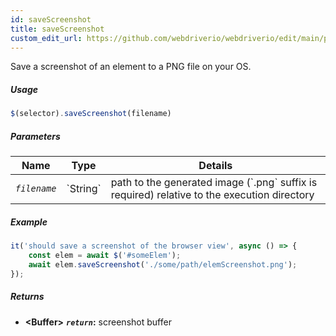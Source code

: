 ```yaml
---
id: saveScreenshot
title: saveScreenshot
custom_edit_url: https://github.com/webdriverio/webdriverio/edit/main/packages/webdriverio/src/commands/element/saveScreenshot.ts
---
```


Save a screenshot of an element to a PNG file on your OS.

##### Usage

```js
$(selector).saveScreenshot(filename)
```

##### Parameters

<table>
  <thead>
    <tr>
      <th>Name</th><th>Type</th><th>Details</th>
    </tr>
  </thead>
  <tbody>
    <tr>
      <td><code><var>filename</var></code></td>
      <td>`String`</td>
      <td>path to the generated image (`.png` suffix is required) relative to the execution directory</td>
    </tr>
  </tbody>
</table>

##### Example

```js title="saveScreenshot.js"
it('should save a screenshot of the browser view', async () => {
    const elem = await $('#someElem');
    await elem.saveScreenshot('./some/path/elemScreenshot.png');
});
```

##### Returns

- **&lt;Buffer&gt;**
            **<code><var>return</var></code>:**             screenshot buffer    

